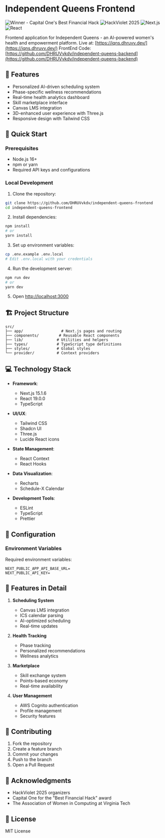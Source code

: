 # Independent Queens Frontend

![Winner - Capital One's Best Financial Hack](https://img.shields.io/badge/Winner-Capital%20One's%20Best%20Financial%20Hack-blue)
![HackViolet 2025](https://img.shields.io/badge/HackViolet-2025-purple)
![Next.js](https://img.shields.io/badge/Next.js-15.1.6-black)
![React](https://img.shields.io/badge/React-19.0.0-61DAFB)

Frontend application for Independent Queens - an AI-powered women's health and empowerment platform. Live at: [https://iqns.dhruvv.dev/](https://iqns.dhruvv.dev/)
FrontEnd Code: [https://github.com/DHRUVvkdv/independent-queens-backend](https://github.com/DHRUVvkdv/independent-queens-backend)

## 🌟 Features

- Personalized AI-driven scheduling system
- Phase-specific wellness recommendations
- Real-time health analytics dashboard
- Skill marketplace interface
- Canvas LMS integration
- 3D-enhanced user experience with Three.js
- Responsive design with Tailwind CSS

## 🚀 Quick Start

### Prerequisites

- Node.js 16+
- npm or yarn
- Required API keys and configurations

### Local Development

1. Clone the repository:

```bash
git clone https://github.com/DHRUVvkdv/independent-queens-frontend
cd independent-queens-frontend
```

2. Install dependencies:

```bash
npm install
# or
yarn install
```

3. Set up environment variables:

```bash
cp .env.example .env.local
# Edit .env.local with your credentials
```

4. Run the development server:

```bash
npm run dev
# or
yarn dev
```

5. Open [http://localhost:3000](http://localhost:3000)

## 🏗️ Project Structure

```
src/
├── app/                 # Next.js pages and routing
├── components/         # Reusable React components
├── lib/               # Utilities and helpers
├── types/             # TypeScript type definitions
├── styles/            # Global styles
└── provider/          # Context providers
```

## 💻 Technology Stack

- **Framework**:

  - Next.js 15.1.6
  - React 19.0.0
  - TypeScript

- **UI/UX**:

  - Tailwind CSS
  - Shadcn UI
  - Three.js
  - Lucide React icons

- **State Management**:

  - React Context
  - React Hooks

- **Data Visualization**:

  - Recharts
  - Schedule-X Calendar

- **Development Tools**:
  - ESLint
  - TypeScript
  - Prettier

## 🔧 Configuration

### Environment Variables

Required environment variables:

```env
NEXT_PUBLIC_APP_API_BASE_URL=
NEXT_PUBLIC_API_KEY=
```

## 📱 Features in Detail

1. **Scheduling System**

   - Canvas LMS integration
   - ICS calendar parsing
   - AI-optimized scheduling
   - Real-time updates

2. **Health Tracking**

   - Phase tracking
   - Personalized recommendations
   - Wellness analytics

3. **Marketplace**

   - Skill exchange system
   - Points-based economy
   - Real-time availability

4. **User Management**
   - AWS Cognito authentication
   - Profile management
   - Security features

## 🤝 Contributing

1. Fork the repository
2. Create a feature branch
3. Commit your changes
4. Push to the branch
5. Open a Pull Request

## 🌟 Acknowledgments

- HackViolet 2025 organizers
- Capital One for the "Best Financial Hack" award
- The Association of Women in Computing at Virginia Tech

## 📄 License

MIT License
